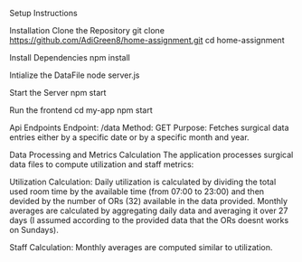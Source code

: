 Setup Instructions

Installation
Clone the Repository
git clone https://github.com/AdiGreen8/home-assignment.git
cd home-assignment

Install Dependencies
npm install

Intialize the DataFile
node server.js

Start the Server 
npm start

Run the frontend
cd my-app
npm start

Api Endpoints
Endpoint: /data
Method: GET
Purpose: Fetches surgical data entries either by a specific date or by a specific month and year.

Data Processing and Metrics Calculation
The application processes surgical data files to compute utilization and staff metrics:

Utilization Calculation:
Daily utilization is calculated by dividing the total used room time by the available time (from 07:00 to 23:00)
and then devided by the number of ORs (32) available in the data provided.
Monthly averages are calculated by aggregating daily data and averaging it over 27 days 
(I assumed according to the provided data that the ORs doesnt works on Sundays).

Staff Calculation:
Monthly averages are computed similar to utilization.
